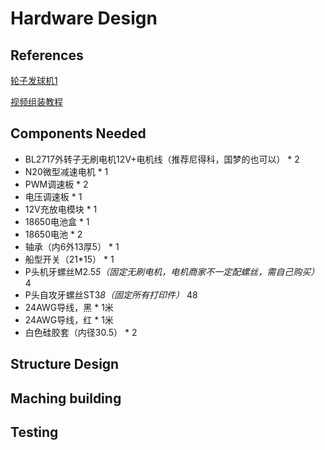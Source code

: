 # Hardware Design

## References

[轮子发球机1](https://makerworld.com.cn/zh/models/1298709-ping-pang-qiu-fa-qiu-ji#profileId-1393909)

[视频组装教程](https://www.bilibili.com/video/BV1oi4y1K78q/?share_source=copy_web&vd_source=59a43abe9fc7e30b1b9b570dc25c7808)

## Components Needed

- BL2717外转子无刷电机12V+电机线（推荐尼得科，国梦的也可以） * 2
- N20微型减速电机 * 1
- PWM调速板 * 2
- 电压调速板 * 1
- 12V充放电模块 * 1
- 18650电池盒 * 1
- 18650电池 * 2
- 轴承（内6外13厚5） * 1
- 船型开关（21*15） * 1
- P头机牙螺丝M2.5*5（固定无刷电机，电机商家不一定配螺丝，需自己购买）* 4
- P头自攻牙螺丝ST3*8（固定所有打印件）* 48
- 24AWG导线，黑 * 1米
- 24AWG导线，红 * 1米
- 白色硅胶套（内径30.5） * 2

## Structure Design

## Maching building

## Testing